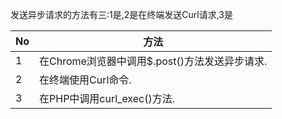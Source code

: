 发送异步请求的方法有三:1是,2是在终端发送Curl请求,3是

No|方法
--|----
1 |在Chrome浏览器中调用$.post()方法发送异步请求.
2 |在终端使用Curl命令.
3 |在PHP中调用curl_exec()方法.
